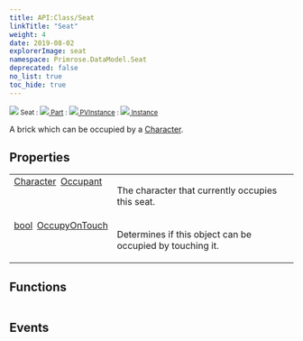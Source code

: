 ```yaml
---
title: API:Class/Seat
linkTitle: "Seat"
weight: 4
date: 2019-08-02
explorerImage: seat
namespace: Primrose.DataModel.Seat
deprecated: false
no_list: true
toc_hide: true
---
```

<small class="inheritance">
<span class="" href="/docs/api-reference/Class/Seat"><img src="/icons/silk/seat.png"/>&nbsp;Seat</span>&nbsp;:&nbsp;<a class="" href="/docs/api-reference/Class/Part"><img src="/icons/silk/brick.png"/>&nbsp;Part</a>&nbsp;:&nbsp;<a class="" href="/docs/api-reference/Class/PVInstance"><img src="/icons/silk/default.png"/>&nbsp;PVInstance</a>&nbsp;:&nbsp;<a class="" href="/docs/api-reference/Class/Instance"><img src="/icons/silk/default.png"/>&nbsp;Instance</a></small>
<p class="summary">

A brick which can be occupied by a <a href="/docs/api-reference/Class/Character/" >Character</a>.

</p>
 
## Properties
 
<table class="studiohide">
<tbody>
<tr class="function-row ">
<td style="vertical-align:top;white-space:normal;">
<div>
<a class="type" href="/docs/api-reference/Class/Character">Character</a><span class="method-body" style="text-indent: -2em; padding-left: 0.5em"><a class="name" href="Occupant">Occupant</a></span></td>
<td style="vertical-align:top;white-space:normal;">
<p>
The character that currently occupies this seat.
</p></td>
</tr>

<tr class="function-row ">
<td style="vertical-align:top;white-space:normal;">
<div>
<a class="type" href="/docs/api-reference/System/Primitives#boolean">bool</a><span class="method-body" style="text-indent: -2em; padding-left: 0.5em"><a class="name" href="OccupyOnTouch">OccupyOnTouch</a></span></td>
<td style="vertical-align:top;white-space:normal;">
<p>
Determines if this object can be occupied by touching it.
</p></td>
</tr>

</tbody>
</table>
 
## Functions
 
<table class="studiohide">
<tbody>
</tbody>
</table>
 
## Events
 
<table class="studiohide">
<tbody>
</tbody>
</table>
<b>
</b>
<div class="inheritors">
<ul class="root">
</ul>
</div>
